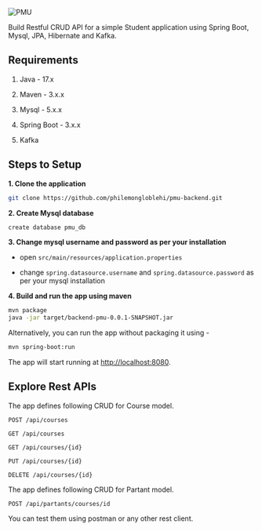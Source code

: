 ![PMU](https://upload.wikimedia.org/wikipedia/fr/thumb/a/aa/PMU.svg/1200px-PMU.svg.png)

Build Restful CRUD API for a simple Student application using Spring Boot, Mysql, JPA, Hibernate and Kafka.

## Requirements

1. Java - 17.x

2. Maven - 3.x.x

3. Mysql - 5.x.x

4. Spring Boot - 3.x.x

5. Kafka

## Steps to Setup

**1. Clone the application**

```bash
git clone https://github.com/philemongloblehi/pmu-backend.git
```

**2. Create Mysql database**
```bash
create database pmu_db
```

**3. Change mysql username and password as per your installation**

+ open `src/main/resources/application.properties`

+ change `spring.datasource.username` and `spring.datasource.password` as per your mysql installation

**4. Build and run the app using maven**

```bash
mvn package
java -jar target/backend-pmu-0.0.1-SNAPSHOT.jar
```

Alternatively, you can run the app without packaging it using -

```bash
mvn spring-boot:run
```

The app will start running at <http://localhost:8080>.

## Explore Rest APIs

The app defines following CRUD for Course model.
    
    POST /api/courses
    
    GET /api/courses

    GET /api/courses/{id}

    PUT /api/courses/{id}
    
    DELETE /api/courses/{id}

The app defines following CRUD for Partant model.

    POST /api/partants/courses/id

You can test them using postman or any other rest client.
